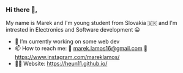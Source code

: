 ### Hi there 👋,
My name is Marek and I'm young student from Slovakia 🇸🇰 and I'm intrested in Electronics and Software development 😀
- 🔭 I’m currently working on some web dev
- 📫 How to reach me: 📧 marek.lamos16@gmail.com 📜 https://www.instagram.com/mareklamos/
- 👨‍💻 Website: https://heun11.github.io/
